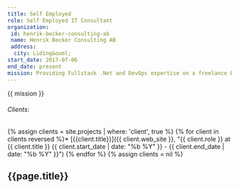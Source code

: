 ```yaml
---
title: Self Employed
role: Self Employed IT Consultant
organization:
 id: henrik-becker-consulting-ab
 name: Henrik Becker Consulting AB
 address:
  city: Liding&ouml;
start_date: 2017-07-06
end_date: present
mission: Providing Fullstack .Net and DevOps expertise on a freelance basis in the Stockholm urban area.
---
```

{{ mission }}

###### Clients:
{% assign clients = site.projects | where: 'client', true %}
{% for client in clients reversed %}* [{{client.title}}]({{ client.web_site }}, "{{ client.role }} at {{ client.title }} {{ client.start_date | date: "%b %Y" }} - {{ client.end_date | date: "%b %Y" }}")
{% endfor %}
{% assign clients = nil %}
<!--more-->

## {{page.title}}